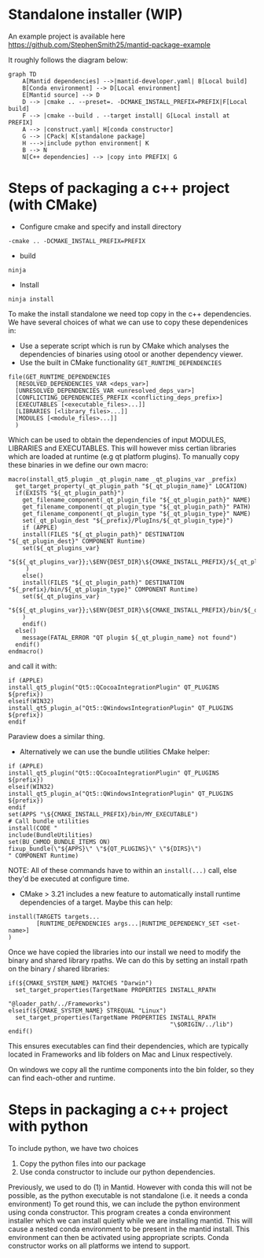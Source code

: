 # Standalone installer (WIP)

An example project is available here https://github.com/StephenSmith25/mantid-package-example

It roughly follows the diagram below:
```mermaid
graph TD
    A[Mantid dependencies] -->|mantid-developer.yaml| B[Local build] 
    B[Conda environment] --> D[Local environment]  
    E[Mantid source] --> D
    D --> |cmake .. --preset=. -DCMAKE_INSTALL_PREFIX=PREFIX|F[Local build]
    F --> |cmake --build . --target install| G[Local install at PREFIX]
    A --> |construct.yaml| H[conda constructor]
    G --> |CPack| K[standalone package]
    H --->|include python environment| K
    B --> N
    N[C++ dependencies] --> |copy into PREFIX| G
```


# Steps of packaging a c++ project (with CMake)

- Configure cmake and specify and install directory
```
-cmake .. -DCMAKE_INSTALL_PREFIX=PREFIX
```
- build
```
ninja 
```
- Install
```
ninja install
```
To make the install standalone we need top copy in the c++ dependencies. We have several choices of what we can use to copy these dependenices in:

- Use a seperate script which is run by CMake which analyses the dependencies of binaries using otool or another dependency viewer.
- Use the built in CMake functionality `GET_RUNTIME_DEPENDENCIES`
```
file(GET_RUNTIME_DEPENDENCIES
  [RESOLVED_DEPENDENCIES_VAR <deps_var>]
  [UNRESOLVED_DEPENDENCIES_VAR <unresolved_deps_var>]
  [CONFLICTING_DEPENDENCIES_PREFIX <conflicting_deps_prefix>]
  [EXECUTABLES [<executable_files>...]]
  [LIBRARIES [<library_files>...]]
  [MODULES [<module_files>...]]
  )
```
Which can be used to obtain the dependencies of input MODULES, LIBRARIES and EXECUTABLES. This will however miss certian libraries which are loaded at runtime (e.g qt platform plugins). To manually copy these binaries in we define our own macro:
```
macro(install_qt5_plugin _qt_plugin_name _qt_plugins_var _prefix)
  get_target_property(_qt_plugin_path "${_qt_plugin_name}" LOCATION)
  if(EXISTS "${_qt_plugin_path}")
    get_filename_component(_qt_plugin_file "${_qt_plugin_path}" NAME)
    get_filename_component(_qt_plugin_type "${_qt_plugin_path}" PATH)
    get_filename_component(_qt_plugin_type "${_qt_plugin_type}" NAME)
    set(_qt_plugin_dest "${_prefix}/PlugIns/${_qt_plugin_type}")
    if (APPLE)
    install(FILES "${_qt_plugin_path}" DESTINATION "${_qt_plugin_dest}" COMPONENT Runtime)
    set(${_qt_plugins_var}
    "${${_qt_plugins_var}};\$ENV{DEST_DIR}\${CMAKE_INSTALL_PREFIX}/${_qt_plugin_dest}/${_qt_plugin_file}"
     )
    else()
    install(FILES "${_qt_plugin_path}" DESTINATION "${_prefix}/bin/${_qt_plugin_type}" COMPONENT Runtime)
    set(${_qt_plugins_var}
    "${${_qt_plugins_var}};\$ENV{DEST_DIR}\${CMAKE_INSTALL_PREFIX}/bin/${_qt_plugin_type}/${_qt_plugin_file}"
    )
    endif()
  else()
    message(FATAL_ERROR "QT plugin ${_qt_plugin_name} not found")
  endif()
endmacro()
```
and call it with:
```
if (APPLE)
install_qt5_plugin("Qt5::QCocoaIntegrationPlugin" QT_PLUGINS ${prefix})
elseif(WIN32)
install_qt5_plugin_a("Qt5::QWindowsIntegrationPlugin" QT_PLUGINS ${prefix})
endif
```
Paraview does a similar thing. 

- Alternatively we can use the bundle utilities CMake helper:
```
if (APPLE)
install_qt5_plugin("Qt5::QCocoaIntegrationPlugin" QT_PLUGINS ${prefix})
elseif(WIN32)
install_qt5_plugin_a("Qt5::QWindowsIntegrationPlugin" QT_PLUGINS ${prefix})
endif
set(APPS "\${CMAKE_INSTALL_PREFIX}/bin/MY_EXECUTABLE")
# Call bundle utilities
install(CODE "
include(BundleUtilities)
set(BU_CHMOD_BUNDLE_ITEMS ON)
fixup_bundle(\"${APPS}\" \"${QT_PLUGINS}\" \"${DIRS}\")
" COMPONENT Runtime)
```
NOTE: All of these commands have to within an `install(...)` call, else they'd be executed at configure time.

- CMake > 3.21 includes a new feature to automatically install runtime dependencies of a target. Maybe this can help:

```
install(TARGETS targets...
        [RUNTIME_DEPENDENCIES args...|RUNTIME_DEPENDENCY_SET <set-name>]
)
```


Once we have copied the libraries into our install we need to modify the binary and shared library rpaths. We can do this by setting an install rpath on the binary / shared libraries:
```
if(${CMAKE_SYSTEM_NAME} MATCHES "Darwin")
  set_target_properties(TargetName PROPERTIES INSTALL_RPATH
                                              "@loader_path/../Frameworks")
elseif(${CMAKE_SYSTEM_NAME} STREQUAL "Linux")
  set_target_properties(TargetName PROPERTIES INSTALL_RPATH
                                              "\$ORIGIN/../lib")
endif()
```
This ensures executables can find their dependencies, which are typically located in Frameworks and lib folders on Mac and Linux respectively. 

On windows we copy all the runtime components into the bin folder, so they can find each-other and runtime.

# Steps in packaging a c++ project with python
To include python, we have two choices

1) Copy the python files into our package
2) Use conda constructor to include our python dependencies.

Previously, we used to do (1) in Mantid. However with conda this will not be possible, as the python executable is not standalone (i.e. it needs a conda environment) To get round this, we can include the python environment using conda constructor. This program creates a conda environment installer which we can install quietly while we are installing mantid. This will cause a nested conda environment to be present in the mantid install. This environment can then be activated using appropriate scripts. Conda constructor works on all platforms we intend to support. 
